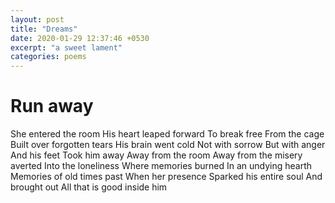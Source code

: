 ```yaml
---
layout: post
title: "Dreams"
date: 2020-01-29 12:37:46 +0530
excerpt: "a sweet lament"
categories: poems
---
```


# Run away

She entered the room
His heart leaped forward
To break free
From the cage 
Built over forgotten tears
His brain went cold
Not with sorrow
But with anger
And his feet
Took him away
Away from the room
Away from the misery averted
Into the loneliness 
Where memories burned 
In an undying hearth
Memories of old times past
When her presence 
Sparked his entire soul
And brought out
All that is good inside him